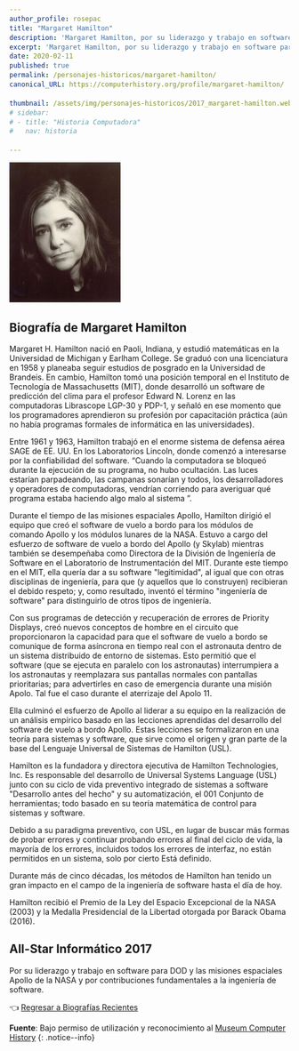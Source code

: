 ```yaml
---
author_profile: rosepac
title: "Margaret Hamilton"
description: 'Margaret Hamilton, por su liderazgo y trabajo en software para DOD y las misiones espaciales Apollo de la NASA y por contribuciones fundamentales a la ingeniería de software.'
excerpt: 'Margaret Hamilton, por su liderazgo y trabajo en software para DOD y las misiones espaciales Apollo de la NASA y por contribuciones fundamentales a la ingeniería de software.'
date: 2020-02-11
published: true
permalink: /personajes-historicos/margaret-hamilton/
canonical_URL: https://computerhistory.org/profile/margaret-hamilton/

thumbnail: /assets/img/personajes-historicos/2017_margaret-hamilton.webp
# sidebar:
# - title: "Historia Computadora"
#   nav: historia

---
```


 <img src="/assets/img/personajes-historicos/2017_margaret-hamilton.webp" width="200px" high="250px" alt="Margaret Hamilton" title="Margaret Hamilton">

## **Biografía de Margaret Hamilton**

Margaret H. Hamilton nació en Paoli, Indiana, y estudió matemáticas en la Universidad de Michigan y Earlham College. Se graduó con una licenciatura en 1958 y planeaba seguir estudios de posgrado en la Universidad de Brandeis. En cambio, Hamilton tomó una posición temporal en el Instituto de Tecnología de Massachusetts (MIT), donde desarrolló un software de predicción del clima para el profesor Edward N. Lorenz en las computadoras Librascope LGP-30 y PDP-1, y señaló en ese momento que los programadores aprendieron su profesión por capacitación práctica (aún no había programas formales de informática en las universidades).

Entre 1961 y 1963, Hamilton trabajó en el enorme sistema de defensa aérea SAGE de EE. UU. En los Laboratorios Lincoln, donde comenzó a interesarse por la confiabilidad del software. “Cuando la computadora se bloqueó durante la ejecución de su programa, no hubo ocultación. Las luces estarían parpadeando, las campanas sonarían y todos, los desarrolladores y operadores de computadoras, vendrían corriendo para averiguar qué programa estaba haciendo algo malo al sistema ”.

Durante el tiempo de las misiones espaciales Apollo, Hamilton dirigió el equipo que creó el software de vuelo a bordo para los módulos de comando Apollo y los módulos lunares de la NASA. Estuvo a cargo del esfuerzo de software de vuelo a bordo del Apollo (y Skylab) mientras también se desempeñaba como Directora de la División de Ingeniería de Software en el Laboratorio de Instrumentación del MIT. Durante este tiempo en el MIT, ella quería dar a su software "legitimidad", al igual que con otras disciplinas de ingeniería, para que (y aquellos que lo construyen) recibieran el debido respeto; y, como resultado, inventó el término "ingeniería de software" para distinguirlo de otros tipos de ingeniería.

Con sus programas de detección y recuperación de errores de Priority Displays, creó nuevos conceptos de hombre en el circuito que proporcionaron la capacidad para que el software de vuelo a bordo se comunique de forma asíncrona en tiempo real con el astronauta dentro de un sistema distribuido de entorno de sistemas. Esto permitió que el software (que se ejecuta en paralelo con los astronautas) interrumpiera a los astronautas y reemplazara sus pantallas normales con pantallas prioritarias; para advertirles en caso de emergencia durante una misión Apolo. Tal fue el caso durante el aterrizaje del Apolo 11.

Ella culminó el esfuerzo de Apollo al liderar a su equipo en la realización de un análisis empírico basado en las lecciones aprendidas del desarrollo del software de vuelo a bordo Apollo. Estas lecciones se formalizaron en una teoría para sistemas y software, que sirve como el origen y gran parte de la base del Lenguaje Universal de Sistemas de Hamilton (USL).

Hamilton es la fundadora y directora ejecutiva de Hamilton Technologies, Inc. Es responsable del desarrollo de Universal Systems Language (USL) junto con su ciclo de vida preventivo integrado de sistemas a software "Desarrollo antes del hecho" y su automatización, el 001 Conjunto de herramientas; todo basado en su teoría matemática de control para sistemas y software.

Debido a su paradigma preventivo, con USL, en lugar de buscar más formas de probar errores y continuar probando errores al final del ciclo de vida, la mayoría de los errores, incluidos todos los errores de interfaz, no están permitidos en un sistema, solo por cierto Está definido.

Durante más de cinco décadas, los métodos de Hamilton han tenido un gran impacto en el campo de la ingeniería de software hasta el día de hoy.

Hamilton recibió el Premio de la Ley del Espacio Excepcional de la NASA (2003) y la Medalla Presidencial de la Libertad otorgada por Barack Obama (2016).

## All-Star Informático 2017

Por su liderazgo y trabajo en software para DOD y las misiones espaciales Apollo de la NASA y por contribuciones fundamentales a la ingeniería de software.

👈 [Regresar a Biografías Recientes](/personajes-historicos/#-biografías-agregadas-más-recientes-)

**Fuente**: Bajo permiso de utilización y reconocimiento al [Museum Computer History](https://www.computerhistory.org/ "Página web el Museo de la Historia de las Computadoras")
{: .notice--info}
